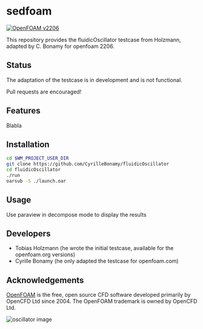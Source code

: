 sedfoam
=======

[![OpenFOAM v2206](https://img.shields.io/badge/OpenFOAM-v2206-brightgreen.svg)](https://openfoam.com/)

This repository provides the fluidicOscillator testcase from Holzmann, adapted by C. Bonamy for openfoam 2206.

Status
------

The adaptation of the testcase is in development and is not functional.

Pull requests are encouraged!

Features
--------

Blabla

Installation
------------

```bash
cd $WM_PROJECT_USER_DIR
git clone https://github.com/CyrilleBonamy/fluidicOscillator
cd fluidicOscillator
./run
oarsub -S ./launch.oar
```

Usage
-----

Use paraview in decompose mode to display the results

Developers
----------

*   Tobias Holzmann (he wrote the initial testcase, available for the openfoam.org versions)
*   Cyrille Bonamy (he only adapted the testcase for openfoam.com)

Acknowledgements
----------------

[OpenFOAM](https://www.openfoam.com) is the free, open source CFD
software developed primarily by OpenCFD Ltd since 2004.
The OpenFOAM trademark is owned by OpenCFD Ltd.

![oscillator image](https://ibb.co/gjtTh1T)
